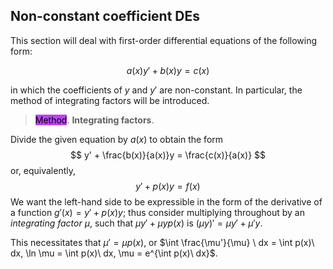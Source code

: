 ## Non-constant coefficient DEs

This section will deal with first-order differential equations of the following form:

$$
    a(x)y' + b(x)y = c(x)
$$

in which the coefficients of $y$ and $y'$ are non-constant. In particular, the method of integrating factors will be introduced.

> <span style="background-color: #bc42f5; color: black;">Method</span>. **Integrating factors**. 

Divide the given equation by $a(x)$ to obtain the form
$$
    y' + \frac{b(x)}{a(x)}y = \frac{c(x)}{a(x)}
$$
or, equivalently, 
$$
    y' + p(x)y = f(x)
$$
We want the left-hand side to be expressible in the form of the derivative of a function $g'(x) = y' + p(x)y$; thus consider multiplying throughout by an *integrating factor* $\mu$, such that $\mu y' + \mu y p(x)$ is $(\mu y)' = \mu y' + \mu' y$. 

This necessitates that $\mu' = \mu p(x)$, or $\int \frac{\mu'}{\mu} \ dx = \int p(x)\ dx, \ln \mu = \int p(x)\ dx, \mu = e^{\int p(x)\ dx}$. 


